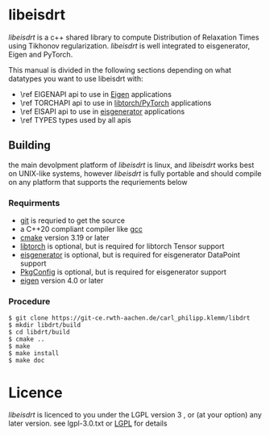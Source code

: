 # libeisdrt

_libeisdrt_ is a c++ shared library to compute Distribution of Relaxation Times using Tikhonov regularization.
_libeisdrt_ is well integrated to eisgenerator, Eigen and PyTorch.

This manual is divided in the following sections depending on what datatypes you want to use libeisdrt with:
- \ref EIGENAPI api to use in [Eigen](https://eigen.tuxfamily.org/index.php?title=Main_Page) applications
- \ref TORCHAPI api to use in [libtorch/PyTorch](https://pytorch.org/) applications
- \ref EISAPI  api to use in [eisgenerator](https://git-ce.rwth-aachen.de/carl_philipp.klemm/eisgenerator) applications
- \ref TYPES types used by all apis


## Building

the main devolpment platform of _libeisdrt_ is linux, and _libeisdrt_ works best on UNIX-like systems, however _libeisdrt_ is fully portable and should compile on any platform that supports the requriements below

### Requirments
- [git](https://git-scm.com/) is requried to get the source
- a C++20 compliant compiler like [gcc](https://gcc.gnu.org/)
- [cmake](https://cmake.org/) version 3.19 or later
- [libtorch](https://pytorch.org/get-started/locally/) is optional, but is required for libtorch Tensor support
- [eisgenerator](https://git-ce.rwth-aachen.de/carl_philipp.klemm/eisgenerator) is optional, but is required for eisgenerator DataPoint support
- [PkgConfig](https://www.freedesktop.org/wiki/Software/pkg-config/) is optional, but is required for eisgenerator support
- [eigen](https://eigen.tuxfamily.org/index.php?title=Main_Page) version 4.0 or later

### Procedure
```
$ git clone https://git-ce.rwth-aachen.de/carl_philipp.klemm/libdrt
$ mkdir libdrt/build
$ cd libdrt/build
$ cmake ..
$ make
$ make install
$ make doc
```

# Licence

_libeisdrt_ is licenced to you under the LGPL version 3 , or (at your option) any later version. see lgpl-3.0.txt or [LGPL](https://www.gnu.org/licenses/lgpl-3.0.en.html) for details
